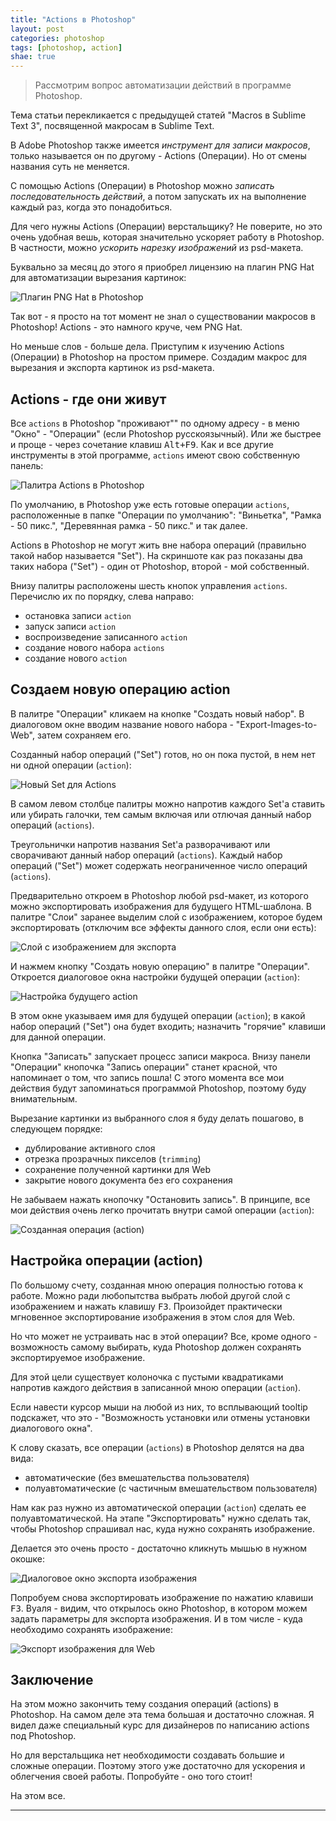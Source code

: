 ```yaml
---
title: "Actions в Photoshop"
layout: post
categories: photoshop
tags: [photoshop, action]
shae: true
---
```


> Рассмотрим вопрос автоматизации действий в программе Photoshop.

Тема статьи перекликается с предыдущей статей "Macros в Sublime Text 3", посвященной макросам в Sublime Text.

В Adobe Photoshop также имеется *инструмент для записи макросов*, только называется он по другому - Actions (Операции). Но от смены названия суть не меняется.

С помощью Actions (Операции) в Photoshop можно *записать последовательность действий*, а потом запускать их на выполнение каждый раз, когда это понадобиться.

Для чего нужны Actions (Операции) верстальщику? Не поверите, но это очень удобная вешь, которая значительно ускоряет работу в Photoshop. В частности, можно *ускорить нарезку изображений* из psd-макета.

Буквально за месяц до этого я приобрел лицензию на плагин PNG Hat для автоматизации вырезания картинок:

![Плагин PNG Hat в Photoshop]({{site.url}}/images/uploads/2014/10/png_hat.png)

Так вот - я просто на тот момент не знал о существовании макросов в Photoshop! Actions - это намного круче, чем PNG Hat.

Но меньше слов - больше дела. Приступим к изучению Actions (Операции) в Photoshop на простом примере. Создадим макрос для вырезания и экспорта картинок из psd-макета.

## Actions - где они живут

Все `actions` в Photoshop "проживают"" по одному адресу - в меню "Окно" - "Операции" (если Photoshop русскоязычный). Или же быстрее и проще - через сочетание клавиш <kbd>Alt+F9</kbd>. Как и все другие инструменты в этой программе, `actions` имеют свою собственную панель:

![Палитра Actions в Photoshop]({{site.url}}/images/uploads/2014/10/actions_panel.png)

По умолчанию, в Photoshop уже есть готовые операции `actions`, расположенные в папке "Операции по умолчанию": "Виньетка", "Рамка - 50 пикс.", "Деревянная рамка - 50 пикс." и так далее.

Actions в Photoshop не могут жить вне набора операций (правильно такой набор называется "Set"). На скриншоте как раз показаны два таких набора ("Set") - один от Photoshop, второй - мой собственный.

Внизу палитры расположены шесть кнопок управления `actions`. Перечислю их по порядку, слева направо:

* остановка записи `action`
* запуск записи `action`
* воспроизведение записанного `action`
* создание нового набора `actions`
* создание нового `action`

## Создаем новую операцию action

В палитре "Операции" кликаем на кнопке "Создать новый набор". В диалоговом окне вводим название нового набора - "Export-Images-to-Web", затем сохраняем его.

Созданный набор операций ("Set") готов, но он пока пустой, в нем нет ни одной операции (`action`):

![Новый Set для Actions]({{site.url}}/images/uploads/2014/10/new_set_of_actions.png)

В самом левом столбце палитры можно напротив каждого Set'а ставить или убирать галочки, тем самым включая или отлючая данный набор операций (`actions`).

Треугольнички напротив названия Set'а разворачивают или сворачивают данный набор операций (`actions`). Каждый набор операций ("Set") может содержать неограниченное число операций (`actions`).

Предварительно откроем в Photoshop любой psd-макет, из которого можно экспортировать изображения для будущего HTML-шаблона. В палитре "Слои" заранее выделим слой с изображением, которое будем экспортировать (отключим все эффекты данного слоя, если они есть):

![Слой с изображением для экспорта]({{site.url}}/images/uploads/2014/10/select_layer_with_image.png)

И нажмем кнопку "Создать новую операцию" в палитре "Операции". Откроется диалоговое окна настройки будущей операции (`action`):

![Настройка будущего action]({{site.url}}/images/uploads/2014/10/setting_new_action.png)

В этом окне указываем имя для будущей операции (`action`); в какой набор операций ("Set") она будет входить; назначить "горячие" клавиши для данной операции.

Кнопка "Записать" запускает процесс записи макроса. Внизу панели "Операции" кнопочка "Запись операции" станет красной, что напоминает о том, что запись пошла! С этого момента все мои действия будут запоминаться программой Photoshop, поэтому буду внимательным.

Вырезание картинки из выбранного слоя я буду делать пошагово, в следующем порядке:

* дублирование активного слоя
* отрезка прозрачных пикселов (`trimming`)
* сохранение полученной картинки для Web
* закрытие нового документа без его сохранения

Не забываем нажать кнопочку "Остановить запись". В принципе, все мои действия очень легко прочитать внутри самой операции (`action`):

![Созданная операция (action)]({{site.url}}/images/uploads/2014/10/created_action.png)

## Настройка операции (action)

По большому счету, созданная мною операция полностью готова к работе. Можно ради любопытства выбрать любой другой слой с изображением и нажать клавишу <kbd>F3</kbd>. Произойдет практически мгновенное экспортирование изображения в этом слоя для Web.

Но что может не устраивать нас в этой операции? Все, кроме одного - возможность самому выбирать, куда Photoshop должен сохранять экспортируемое изображение.

Для этой цели существует колоночка с пустыми квадратиками напротив каждого действия в записанной мною операции (`action`).

Если навести курсор мыши на любой из них, то всплывающий tooltip подскажет, что это - "Возможность установки или отмены установки диалогового окна".

К слову сказать, все операции (`actions`) в Photoshop делятся на два вида:

* автоматические (без вмешательства пользователя)
* полуавтоматические (с частичным вмешательством пользователя)

Нам как раз нужно из автоматической операции (`action`) сделать ее полуавтоматической. На этапе "Экспортировать" нужно сделать так, чтобы Photoshop спрашивал нас, куда нужно сохранять изображение.

Делается это очень просто - достаточно кликнуть мышью в нужном окошке:

![Диалоговое окно экспорта изображения]({{site.url}}/images/uploads/2014/10/dialog_action.png)

Попробуем снова экспортировать изображение по нажатию клавиши <kbd>F3</kbd>. Вуаля - видим, что открылось окно Photoshop, в котором можем задать параметры для экспорта изображения. И в том числе - куда необходимо сохранять изображение:

![Экспорт изображения для Web]({{site.url}}/images/uploads/2014/10/action_export_for_web.png)

## Заключение

На этом можно закончить тему создания операций (actions) в Photoshop. На самом деле эта тема большая и достаточно сложная. Я видел даже специальный курс для дизайнеров по написанию actions под Photoshop.

Но для верстальщика нет необходимости создавать большие и сложные операции. Поэтому этого уже достаточно для ускорения и облегчения своей работы. Попробуйте - оно того стоит!

На этом все.

---
